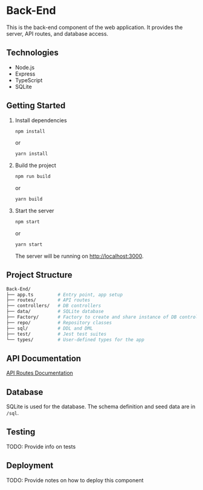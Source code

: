 

# Back-End

This is the back-end component of the web application. It provides the server, API routes, and database access.

## Technologies

- Node.js
- Express
- TypeScript
- SQLite

## Getting Started

1. Install dependencies

    ```bash
    npm install
    ```
    or

    ```bash
    yarn install
    ```

2. Build the project

    ```bash
    npm run build
    ```
    or
    ```bash
    yarn build
    ```

3. Start the server

    ```bash
    npm start
    ```
    or
    ```bash
    yarn start
    ```

   The server will be running on [http://localhost:3000](http://localhost:3000).

## Project Structure

```bash
Back-End/
├── app.ts         # Entry point, app setup
├── routes/        # API routes
├── controllers/   # DB controllers
├── data/          # SQLite database
├── Factory/       # Factory to create and share instance of DB controller
├── repo/          # Repository classes
├── sql/           # DDL and DML
├── test/          # Jest test suites
└── types/         # User-defined types for the app
```

## API Documentation

[API Routes Documentation](Docs.md)

## Database

SQLite is used for the database. The schema definition and seed data are in `/sql`.

## Testing

TODO: Provide info on tests

## Deployment

TODO: Provide notes on how to deploy this component
